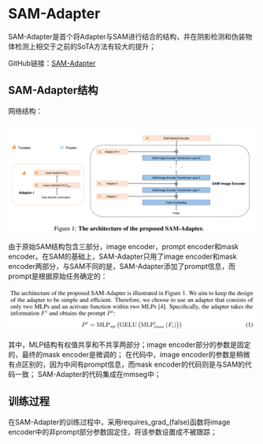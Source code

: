 # SAM-Adapter

SAM-Adapter是首个将Adapter与SAM进行结合的结构，并在阴影检测和伪装物体检测上相交于之前的SoTA方法有较大的提升；

GitHub链接：[SAM-Adapter](https://github.com/tianrun-chen/SAM-Adapter-PyTorch)

## SAM-Adapter结构

网络结构：

![architecture](./figures/Snipaste_2023-09-20_22-38-22.png)

由于原始SAM结构包含三部分，image encoder，prompt encoder和mask encoder。在SAM的基础上，SAM-Adapter只用了image encoder和mask encoder两部分，与SAM不同的是，SAM-Adapter添加了prompt信息，而prompt是根据原始任务确定的：

![prompt](./figures/Snipaste_2023-09-20_22-43-26.png)

其中，MLP结构有权值共享和不共享两部分；image encoder部分的参数是固定的，最终的mask encoder是微调的；
在代码中，image encoder的参数是稍微有点区别的，因为中间有prompt信息，而mask encoder的代码则是与SAM的代码一致；
SAM-Adapter的代码集成在mmseg中；

## 训练过程

在SAM-Adapter的训练过程中，采用requires_grad_(false)函数将image encoder中的非prompt部分参数固定住，将该参数设置成不被跟踪；
